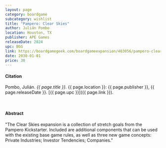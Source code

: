 ```yaml
---
layout: page
category: boardgame
subcategory: wishlist
title: "Pampero: Clear Skies"
author: Julián Pombo
location: Houston, TX
publisher: APE Games
releaseDate: 2024
upc: BGG
link: https://boardgamegeek.com/boardgameexpansion/403056/pampero-clear-skies
date: 2030-01-01
price: 30
---
```


#### Citation

Pombo, Julián. *{{ page.title }}.* {{ page.location }}: {{ page.publisher }}, {{ page.releaseDate }}. [{{ page.upc }}]({{ page.link }}).

<br>


#### Abstract

"The Clear Skies expansion is a collection of stretch goals from the Pampero Kickstarter. Included are additional components that can be used with the existing base game rules, as well as three new game concepts: Private Industries; Investor Tendencies; Companies."
